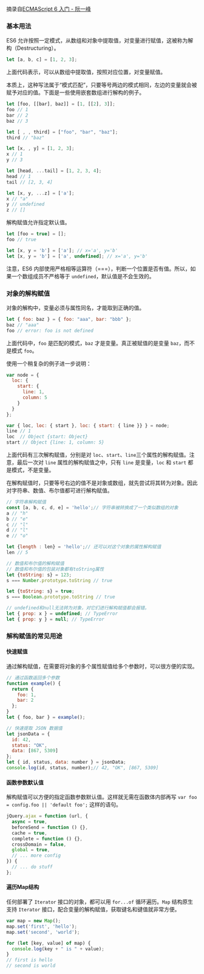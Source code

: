 摘录自[ECMAScript 6 入门 - 阮一峰](http://es6.ruanyifeng.com/)
### 基本用法
ES6 允许按照一定模式，从数组和对象中提取值，对变量进行赋值，这被称为解构（Destructuring）。
```javascript
let [a, b, c] = [1, 2, 3];  
```
上面代码表示，可以从数组中提取值，按照对应位置，对变量赋值。
<!--more-->
本质上，这种写法属于“模式匹配”，只要等号两边的模式相同，左边的变量就会被赋予对应的值。下面是一些使用嵌套数组进行解构的例子。
```javascript
let [foo, [[bar], baz]] = [1, [[2], 3]];
foo // 1
bar // 2
baz // 3

let [ , , third] = ["foo", "bar", "baz"];
third // "baz"

let [x, , y] = [1, 2, 3];
x // 1
y // 3

let [head, ...tail] = [1, 2, 3, 4];
head // 1
tail // [2, 3, 4]

let [x, y, ...z] = ['a'];
x // "a"
y // undefined
z // []
```
解构赋值允许指定默认值。
```javascript
let [foo = true] = [];
foo // true

let [x, y = 'b'] = ['a']; // x='a', y='b'
let [x, y = 'b'] = ['a', undefined]; // x='a', y='b'
```
注意，ES6 内部使用严格相等运算符（===），判断一个位置是否有值。所以，如果一个数组成员不严格等于 `undefined`，默认值是不会生效的。
### 对象的解构赋值
对象的解构中，变量必须与属性同名，才能取到正确的值。
```javascript
let { foo: baz } = { foo: "aaa", bar: "bbb" };
baz // "aaa"
foo // error: foo is not defined
```
上面代码中，`foo` 是匹配的模式，`baz` 才是变量。真正被赋值的是变量 `baz`，而不是模式 `foo`。

使用一个稍复杂的例子进一步说明：
```javascript
var node = {
  loc: {
    start: {
      line: 1,
      column: 5
    }
  }
};

var { loc, loc: { start }, loc: { start: { line }} } = node;
line // 1
loc  // Object {start: Object}
start // Object {line: 1, column: 5}
```
上面代码有三次解构赋值，分别是对 `loc`、`start`、`line`三个属性的解构赋值。注意，最后一次对 `line` 属性的解构赋值之中，只有 `line` 是变量，`loc` 和 `start` 都是模式，不是变量。

在解构赋值时，只要等号右边的值不是对象或数组，就先尝试将其转为对象。因此对字符串、数值、布尔值都可进行解构赋值。
```javascript
// 字符串解构赋值
const [a, b, c, d, e] = 'hello';// 字符串被转换成了一个类似数组的对象
a // "h"
b // "e"
c // "l"
d // "l"
e // "o"

let {length : len} = 'hello';// 还可以对这个对象的属性解构赋值
len // 5

// 数值和布尔值的解构赋值
// 数值和布尔值的包装对象都有toString属性
let {toString: s} = 123;
s === Number.prototype.toString // true

let {toString: s} = true;
s === Boolean.prototype.toString // true

// undefined和null无法转为对象，对它们进行解构赋值都会报错。
let { prop: x } = undefined; // TypeError
let { prop: y } = null; // TypeError
```
### 解构赋值的常见用途
#### 快速赋值

通过解构赋值，在需要将对象的多个属性赋值给多个参数时，可以很方便的实现。
```javascript
// 通过函数返回多个参数
function example() {
  return {
    foo: 1,
    bar: 2
  };
}
let { foo, bar } = example();

// 快速提取 JSON 数据值
let jsonData = {
  id: 42,
  status: "OK",
  data: [867, 5309]
};
let { id, status, data: number } = jsonData;
console.log(id, status, number);// 42, "OK", [867, 5309]
```
#### 函数参数默认值

解构赋值可以方便的指定函数参数默认值。这样就无需在函数体内部再写 `var foo = config.foo || 'default foo';` 这样的语句。
```javascript
jQuery.ajax = function (url, {
  async = true,
  beforeSend = function () {},
  cache = true,
  complete = function () {},
  crossDomain = false,
  global = true,
  // ... more config
}) {
  // ... do stuff
};
```
#### 遍历Map结构

任何部署了 `Iterator` 接口的对象，都可以用 `for...of` 循环遍历。`Map` 结构原生支持 `Iterator` 接口，配合变量的解构赋值，获取键名和键值就非常方便。
```javascript
var map = new Map();
map.set('first', 'hello');
map.set('second', 'world');

for (let [key, value] of map) {
  console.log(key + " is " + value);
}
// first is hello
// second is world
```
